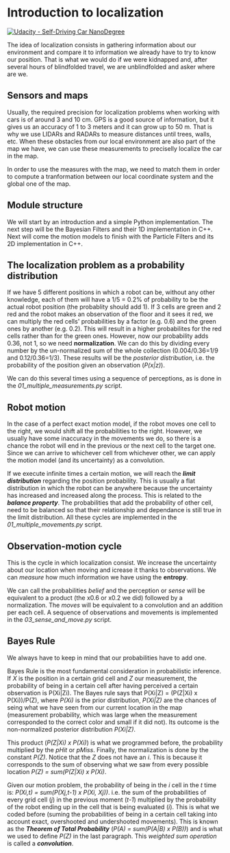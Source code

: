 # Introduction to localization

[![Udacity - Self-Driving Car NanoDegree](https://s3.amazonaws.com/udacity-sdc/github/shield-carnd.svg)](http://www.udacity.com/drive)

The idea of localization consists in gathering information about our environment and compare it to information we already have to try to know our position. That is what we would do if we were kidnapped and, after several hours of blindfolded travel, we are unblindfolded and asker where are we.



## Sensors and maps
Usually, the required precision for localization problems when working with cars is of around 3 and 10 cm. GPS is a good source of information, but it gives us an accuracy of 1 to 3 meters and it can grow up to 50 m. That is why we use LIDARs and RADARs to measure distances until trees, walls, etc. When these obstacles from our local environment are also part of the map we have, we can use these measurements to preciselly localize the car in the map.

In order to use the measures with the map, we need to match them in order to compute a tranformation between our local coordinate system and the global one of the map.


## Module structure
We will start by an introduction and a simple Python implementation. The next step will be the Bayesian Filters and their 1D implementation in C++. Next will come the motion models to finish with the Particle Filters and its 2D implementation in C++.


## The localization problem as a probability distribution
If we have 5 different positions in which a robot can be, without any other knowledge, each of them will have a 1/5 = 0.2% of probability to be the actual robot position (the probablity should add 1). If 3 cells are green and 2 red and the robot makes an observation of the floor and it sees it red, we can multiply the red cells' probabilities by a factor (e.g. 0.6) and the green ones by another (e.g. 0.2). This will result in a higher probabilites for the red cells rather than for the green ones. However, now our probability adds 0.36, not 1, so we need **normalization**. We can do this by dividing every number by the un-normalized sum of the whole collection (0.004/0.36=1/9 and 0.12/0.36=1/3). These results will be the *posterior distribution*, i.e. the probability of the position given an observation (*P(x|z)*).

We can do this several times using a sequence of perceptions, as is done in the *01_multiple_measurements.py* script.


## Robot motion
In the case of a perfect exact motion model, if the robot moves one cell to the right, we would shift all the probabilities to the right. However, we usually have some inaccuracy in the movements we do, so there is a chance the robot will end in the previous or the next cell to the target one. Since we can arrive to whichever cell from whichever other, we can apply the motion model (and its uncertainty) as a convolution.

If we execute infinite times a certain motion, we will reach the ***limit distribution*** regarding the position probability. This is usually a flat distribution in which the robot can be anywhere because the uncertainty has increased and increased along the process. This is related to the ***balance property***. The probabilities that add the probability of other cell, need to be balanced so that their relationship and dependance is still true in the limit distribution. All these cycles are implemented in the *01_multiple_movements.py* script.


## Observation-motion cycle
This is the cycle in which localization consist. We increase the uncertainty about our location when moving and icrease it thanks to observations. We can *measure* how much information we have using the **entropy**. 

We can call the probabilities *belief* and the perception or *sense* will be equivalent to a product (the x0.6 or x0.2 we did) followed by a normalization. The *moves* will be equivalent to a convolution and an addition per each cell. A sequence of observations and movements is implemented in the *03_sense_and_move.py* script.


## Bayes Rule
We always have to keep in mind that our probabilities have to add one.

Bayes Rule is the most fundamental consideration in probabilistic inference. If *X* is the position in a certain grid cell and *Z* our measurement, the probability of being in a certain cell after having perceived a certain observation is P(Xi|Zi). The Bayes rule says that P(Xi|Z) = (P(Z|Xi) x P(Xi))/P(Z), where *P(Xi)* is the prior distribution, *P(Xi|Z)* are the chances of seing what we have seen from our current location in the map (measurement probability, which was large when the measurement corresponded to the correct color and small if it did not). Its outcome is the non-normalized posterior distribution *P(Xi|Z)*.

This product (*P(Z|Xi) x P(Xi)*) is what we programmed before, the probability multiplied by the *pHit* or *pMiss*. Finally, the normalization is done by the constant *P(Z)*. Notice that the *Z* does not have an *i*. This is because it corresponds to the sum of observing what we saw from every possible location *P(Z) = sum(P(Z|Xi) x P(Xi)*.

Given our motion problem, the probability of being in the *i* cell in the *t* time is: *P(Xi,t) = sum(P(Xj,t-1) x P(Xi, Xj))*. i.e. the sum of the probabilities of every grid cell (*j*) in the previous moment (*t-1*) multiplied by the probability of the robot ending up in the cell that is being evaluated (*i*). This is what we coded before (suming the probabilities of being in a certain cell taking into account exact, overshooted and undershooted movements). This is known as the ***Theorem of Total Probability*** (*P(A) = sum(P(A|B) x P(B))*) and is what we used to define *P(Z)* in the last paragraph. This *weighted sum operation* is called a ***convolution***.


